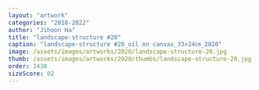 ```yaml
---
layout: "artwork"
categories: "2018-2022"
author: "Jihoon Ha"
title: "landscape-structure #20"
caption: "landscape-structure #20_oil on canvas_33×24㎝_2020"
image: /assets/images/artworks/2020/landscape-structure-20.jpg
thumb: /assets/images/artworks/2020/thumbs/landscape-structure-20.jpg
order: 2430
sizeScore: 02
---
```

